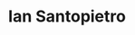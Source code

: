 ---
avatar: /images/people/iansantopietro.jpg
avatar_small: /images/people/iansantopietro_small.jpg
bio: Pop_OS User, Developer, Designer. GNOME Foundation Member.
homepage: null
instagram: null
linkedin: null
title: Ian Santopietro
twitter: https://twitter.com/isantop
type: guest
username: iansantopietro
youtube: null
---